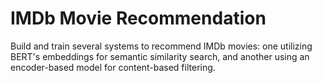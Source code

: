 # IMDb Movie Recommendation
Build and train several systems to recommend IMDb movies: one utilizing BERT's embeddings for semantic similarity search, and another using an encoder-based model for content-based filtering.
